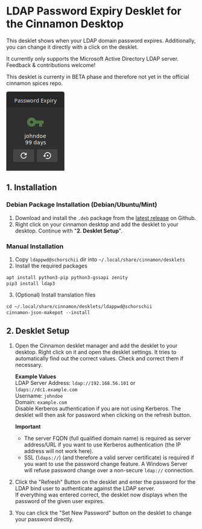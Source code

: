 # LDAP Password Expiry Desklet for the Cinnamon Desktop
This desklet shows when your LDAP domain password expires. Additionally, you can change it directly with a click on the desklet.

It currently only supports the Microsoft Active Directory LDAP server. Feedback & contributions welcome!

This desklet is currenty in BETA phase and therefore not yet in the official cinnamon spices repo.

![Screenshot](https://raw.githubusercontent.com/schorschii/ldappwd-desklet/master/ldappwd%40schorschii/img/screenshot.png)

## 1. Installation
### Debian Package Installation (Debian/Ubuntu/Mint)
1. Download and install the `.deb` package from the [latest release](https://github.com/schorschii/ldappwd-desklet/releases) on Github.
2. Right click on your cinnamon desktop and add the desklet to your desktop. Continue with "**2. Desklet Setup**".

### Manual Installation
1. Copy `ldappwd@schorschii` dir into `~/.local/share/cinnamon/desklets`
2. Install the required packages
```
apt install python3-pip python3-gssapi zenity
pip3 install ldap3
```
3. (Optional) Install translation files
```
cd ~/.local/share/cinnamon/desklets/ldappwd@schorschii
cinnamon-json-makepot --install
```

## 2. Desklet Setup
1. Open the Cinnamon desklet manager and add the desklet to your desktop. Right click on it and open the desklet settings. It tries to automatically find out the correct values. Check and correct them if necessary.  

   **Example Values**  
   LDAP Server Address: `ldap://192.168.56.101` or `ldaps://dc1.example.com`  
   Username: `johndoe`  
   Domain: `example.com`  
   Disable Kerberos authentication if you are not using Kerberos. The desklet will then ask for password when clicking on the refresh button.  

   **Important**  
   - The server FQDN (full qualified domain name) is required as server address/URL if you want to use Kerberos authentication (the IP address will not work here).
   - SSL (`ldaps://`) (and therefore a valid server certificate) is required if you want to use the password change feature. A Windows Server will refuse password change over a non-secure `ldap://` connection.

2. Click the "Refresh" Button on the desklet and enter the password for the LDAP bind user to authenticate against the LDAP server.  
If everything was entered correct, the desklet now displays when the password of the given user expires.

3. You can click the "Set New Password" button on the desklet to change your password directly.
